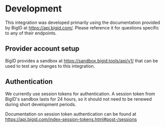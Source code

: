 # Development

This integration was developed primarily using the documentation provided by
BigID at https://api.bigid.com/. Please reference it for questions specific to
any of their endpoints.

## Provider account setup

BigID provides a sandbox at https://sandbox.bigid.tools/api/v1/ that can be used
to test any changes to this integration.

## Authentication

We currently use session tokens for authentication. A session token from BigID's
sandbox lasts for 24 hours, so it should not need to be renewed during short
development periods.

Documentation on session token authentication can be found at
https://api.bigid.com/index-session-tokens.html#post-/sessions
